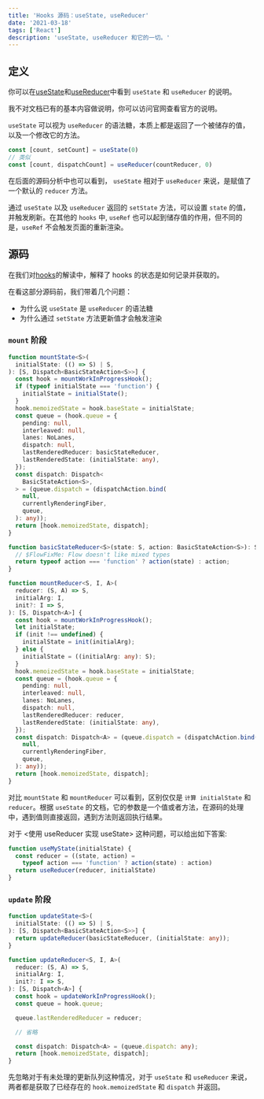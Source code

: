 ```yaml
---
title: 'Hooks 源码：useState, useReducer'
date: '2021-03-18'
tags: ['React']
description: 'useState, useReducer 和它的一切。'
---
```


## 定义

你可以在[useState](https://reactjs.org/docs/hooks-reference.html#usestate)和[useReducer](https://reactjs.org/docs/hooks-reference.html#usereducer)中看到 `useState` 和 `useReducer` 的说明。

我不对文档已有的基本内容做说明，你可以访问官网查看官方的说明。

`useState` 可以视为 `useReducer` 的语法糖，本质上都是返回了一个被储存的值，以及一个修改它的方法。

```js
const [count, setCount] = useState(0)
// 类似
const [count, dispatchCount] = useReducer(countReducer, 0)
```

在后面的源码分析中也可以看到， `useState` 相对于 `useReducer` 来说，是赋值了一个默认的 `reducer` 方法。

通过 `useState` 以及 `useReducer` 返回的 `setState` 方法，可以设置 `state` 的值，并触发刷新。在其他的 `hooks` 中, `useRef` 也可以起到储存值的作用，但不同的是，`useRef` 不会触发页面的重新渲染。

## 源码

在我们对[hooks](/posts/react/hooks/basic)的解读中，解释了 hooks 的状态是如何记录并获取的。

在看这部分源码前，我们带着几个问题：

- 为什么说 `useState` 是 `useReducer` 的语法糖
- 为什么通过 `setState` 方法更新值才会触发渲染

### `mount` 阶段

```ts
function mountState<S>(
  initialState: (() => S) | S,
): [S, Dispatch<BasicStateAction<S>>] {
  const hook = mountWorkInProgressHook();
  if (typeof initialState === 'function') {
    initialState = initialState();
  }
  hook.memoizedState = hook.baseState = initialState;
  const queue = (hook.queue = {
    pending: null,
    interleaved: null,
    lanes: NoLanes,
    dispatch: null,
    lastRenderedReducer: basicStateReducer,
    lastRenderedState: (initialState: any),
  });
  const dispatch: Dispatch<
    BasicStateAction<S>,
  > = (queue.dispatch = (dispatchAction.bind(
    null,
    currentlyRenderingFiber,
    queue,
  ): any));
  return [hook.memoizedState, dispatch];
}

function basicStateReducer<S>(state: S, action: BasicStateAction<S>): S {
  // $FlowFixMe: Flow doesn't like mixed types
  return typeof action === 'function' ? action(state) : action;
}

function mountReducer<S, I, A>(
  reducer: (S, A) => S,
  initialArg: I,
  init?: I => S,
): [S, Dispatch<A>] {
  const hook = mountWorkInProgressHook();
  let initialState;
  if (init !== undefined) {
    initialState = init(initialArg);
  } else {
    initialState = ((initialArg: any): S);
  }
  hook.memoizedState = hook.baseState = initialState;
  const queue = (hook.queue = {
    pending: null,
    interleaved: null,
    lanes: NoLanes,
    dispatch: null,
    lastRenderedReducer: reducer,
    lastRenderedState: (initialState: any),
  });
  const dispatch: Dispatch<A> = (queue.dispatch = (dispatchAction.bind(
    null,
    currentlyRenderingFiber,
    queue,
  ): any));
  return [hook.memoizedState, dispatch];
}
```

对比 `mountState` 和 `mountReducer` 可以看到，区别仅仅是 `计算 initialState` 和 `reducer`。根据 `useState` 的文档，它的参数是一个值或者方法，在源码的处理中，遇到值则直接返回，遇到方法则返回执行结果。

对于 <使用 useReducer 实现 useState> 这种问题，可以给出如下答案:

>

```ts
function useMyState(initialState) {
  const reducer = ((state, action) =
    typeof action === 'function' ? action(state) : action)
  return useReducer(reducer, initialState)
}
```

### `update` 阶段

```ts
function updateState<S>(
  initialState: (() => S) | S,
): [S, Dispatch<BasicStateAction<S>>] {
  return updateReducer(basicStateReducer, (initialState: any));
}

function updateReducer<S, I, A>(
  reducer: (S, A) => S,
  initialArg: I,
  init?: I => S,
): [S, Dispatch<A>] {
  const hook = updateWorkInProgressHook();
  const queue = hook.queue;

  queue.lastRenderedReducer = reducer;

  // 省略

  const dispatch: Dispatch<A> = (queue.dispatch: any);
  return [hook.memoizedState, dispatch];
}
```

先忽略对于有未处理的更新队列这种情况，对于 `useState` 和 `useReducer` 来说，两者都是获取了已经存在的 `hook.memoizedState` 和 `dispatch` 并返回。
